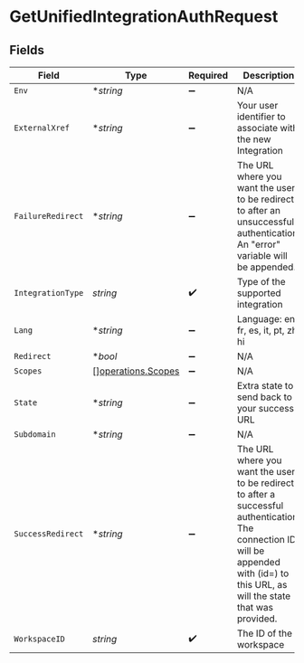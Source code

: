 # GetUnifiedIntegrationAuthRequest


## Fields

| Field                                                                                                                                                                                               | Type                                                                                                                                                                                                | Required                                                                                                                                                                                            | Description                                                                                                                                                                                         |
| --------------------------------------------------------------------------------------------------------------------------------------------------------------------------------------------------- | --------------------------------------------------------------------------------------------------------------------------------------------------------------------------------------------------- | --------------------------------------------------------------------------------------------------------------------------------------------------------------------------------------------------- | --------------------------------------------------------------------------------------------------------------------------------------------------------------------------------------------------- |
| `Env`                                                                                                                                                                                               | **string*                                                                                                                                                                                           | :heavy_minus_sign:                                                                                                                                                                                  | N/A                                                                                                                                                                                                 |
| `ExternalXref`                                                                                                                                                                                      | **string*                                                                                                                                                                                           | :heavy_minus_sign:                                                                                                                                                                                  | Your user identifier to associate with the new Integration                                                                                                                                          |
| `FailureRedirect`                                                                                                                                                                                   | **string*                                                                                                                                                                                           | :heavy_minus_sign:                                                                                                                                                                                  | The URL where you want the user to be redirect to after an unsuccessful authentication. An "error" variable will be appended.                                                                       |
| `IntegrationType`                                                                                                                                                                                   | *string*                                                                                                                                                                                            | :heavy_check_mark:                                                                                                                                                                                  | Type of the supported integration                                                                                                                                                                   |
| `Lang`                                                                                                                                                                                              | **string*                                                                                                                                                                                           | :heavy_minus_sign:                                                                                                                                                                                  | Language: en, fr, es, it, pt, zh, hi                                                                                                                                                                |
| `Redirect`                                                                                                                                                                                          | **bool*                                                                                                                                                                                             | :heavy_minus_sign:                                                                                                                                                                                  | N/A                                                                                                                                                                                                 |
| `Scopes`                                                                                                                                                                                            | [][operations.Scopes](../../../pkg/models/operations/scopes.md)                                                                                                                                     | :heavy_minus_sign:                                                                                                                                                                                  | N/A                                                                                                                                                                                                 |
| `State`                                                                                                                                                                                             | **string*                                                                                                                                                                                           | :heavy_minus_sign:                                                                                                                                                                                  | Extra state to send back to your success URL                                                                                                                                                        |
| `Subdomain`                                                                                                                                                                                         | **string*                                                                                                                                                                                           | :heavy_minus_sign:                                                                                                                                                                                  | N/A                                                                                                                                                                                                 |
| `SuccessRedirect`                                                                                                                                                                                   | **string*                                                                                                                                                                                           | :heavy_minus_sign:                                                                                                                                                                                  | The URL where you want the user to be redirect to after a successful authentication.  The connection ID will be appended with (id=<connectionId>) to this URL, as will the state that was provided. |
| `WorkspaceID`                                                                                                                                                                                       | *string*                                                                                                                                                                                            | :heavy_check_mark:                                                                                                                                                                                  | The ID of the workspace                                                                                                                                                                             |